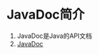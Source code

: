 # JavaDoc简介
1. JavaDoc是Java的API文档
2. [JavaDoc](https://docs.oracle.com/javase/10/docs/api/overview-summary.html)
